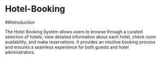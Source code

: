 # Hotel-Booking

##Introduction

The Hotel Booking System allows users to browse through a curated selection of hotels, view detailed information about each hotel, 
check room availability, and make reservations. It provides an intuitive booking process and ensures a seamless experience for
both guests and hotel administrators.
